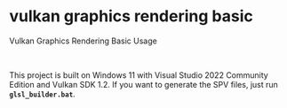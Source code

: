 # vulkan graphics rendering basic
Vulkan Graphics Rendering Basic Usage

<br />

This project is built on Windows 11 with Visual Studio 2022 Community Edition and Vulkan SDK 1.2. If you want to generate the SPV files, just run **`glsl_builder.bat`**.

